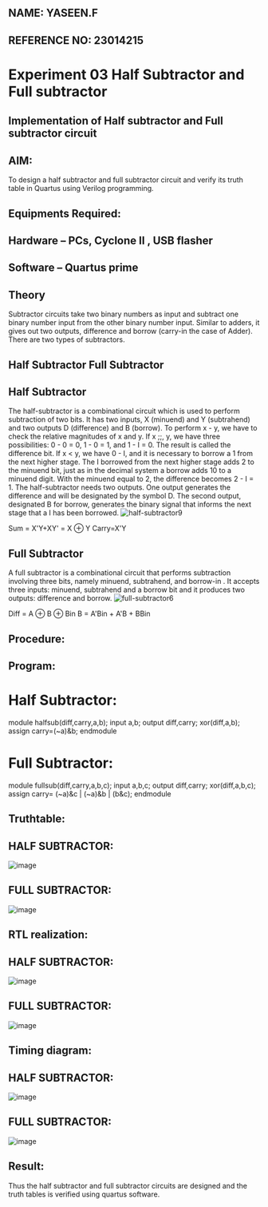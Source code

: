 ## NAME: YASEEN.F
## REFERENCE NO: 23014215
# Experiment 03 Half Subtractor and Full subtractor
## Implementation of Half subtractor and Full subtractor circuit
## AIM:
To design a half subtractor and full subtractor circuit and verify its truth table in Quartus using Verilog programming.

## Equipments Required:
## Hardware – PCs, Cyclone II , USB flasher
## Software – Quartus prime
## Theory
Subtractor circuits take two binary numbers as input and subtract one binary number input from the other binary number input. Similar to adders, it gives out two outputs, difference and borrow (carry-in the case of Adder). There are two types of subtractors.

## Half Subtractor Full Subtractor
## Half Subtractor
The half-subtractor is a combinational circuit which is used to perform subtraction of two bits. It has two inputs, X (minuend) and Y (subtrahend) and two outputs D (difference) and B (borrow). To perform x - y, we have to check the relative magnitudes of x and y. If x ;;, y, we have three possibilities: 0 - 0 = 0, 1 - 0 = 1, and 1 - I = 0. The result is called the difference bit. If x < y, we have 0 - I, and it is necessary to borrow a 1 from the next higher stage. The I borrowed from the next higher stage adds 2 to the minuend bit, just as in the decimal system a borrow adds 10 to a minuend digit. With the minuend equal to 2, the difference becomes 2 - I = 1. The half-subtractor needs two outputs. One output generates the difference and will be designated by the symbol D. The second output, designated B for borrow, generates the binary signal that informs the next stage that a I has been borrowed.
![half-subtractor9](https://user-images.githubusercontent.com/36288975/166112538-58c3bc7c-ee5d-4e6a-ac8d-8e8328efe27a.png)


Sum = X'Y+XY' = X ⊕ Y
Carry=X'Y

## Full Subtractor
A full subtractor is a combinational circuit that performs subtraction involving three bits, namely minuend, subtrahend, and borrow-in . It accepts three inputs: minuend, subtrahend and a borrow bit and it produces two outputs: difference and borrow. 
![full-subtractor6](https://user-images.githubusercontent.com/36288975/166112541-24c68359-3de8-4674-ae22-8272ffc385ed.png)


Diff = A ⊕ B ⊕ Bin B = A'Bin + A'B + BBin

## Procedure:

## Program:
# Half Subtractor:

module halfsub(diff,carry,a,b);
input a,b;
output diff,carry;
xor(diff,a,b);
assign carry=(~a)&b;
endmodule

# Full Subtractor:

module fullsub(diff,carry,a,b,c);
input a,b,c;
output diff,carry;
xor(diff,a,b,c);
assign carry= (~a)&c | (~a)&b | (b&c);
endmodule

## Truthtable:
## HALF SUBTRACTOR:
![image](https://github.com/YASEEN23014215/Experiment--03-Half-Subtractor-and-Full-subtractor/assets/149365441/93e17d83-638a-40e6-8c24-d5a9eacbf534)

## FULL SUBTRACTOR:
![image](https://github.com/YASEEN23014215/Experiment--03-Half-Subtractor-and-Full-subtractor/assets/149365441/525c09e1-d978-4dda-b88a-79a553ef7067)

##  RTL realization:
## HALF SUBTRACTOR:
![image](https://github.com/YASEEN23014215/Experiment--03-Half-Subtractor-and-Full-subtractor/assets/149365441/5568affa-83ca-4505-be7b-339b8f0a0c3e)


## FULL SUBTRACTOR:
![image](https://github.com/YASEEN23014215/Experiment--03-Half-Subtractor-and-Full-subtractor/assets/149365441/8c630268-8e68-470f-9a18-e5fbe2fc6157)

## Timing diagram:
## HALF SUBTRACTOR:

![image](https://github.com/YASEEN23014215/Experiment--03-Half-Subtractor-and-Full-subtractor/assets/149365441/3bae9825-e8e5-47ea-9948-19a2de4b00eb)

## FULL SUBTRACTOR:
![image](https://github.com/YASEEN23014215/Experiment--03-Half-Subtractor-and-Full-subtractor/assets/149365441/4a62e824-53e2-480d-a51a-0cb55d0e3f2f)


## Result:
Thus the half subtractor and full subtractor circuits are designed and the truth tables is verified using quartus software.
